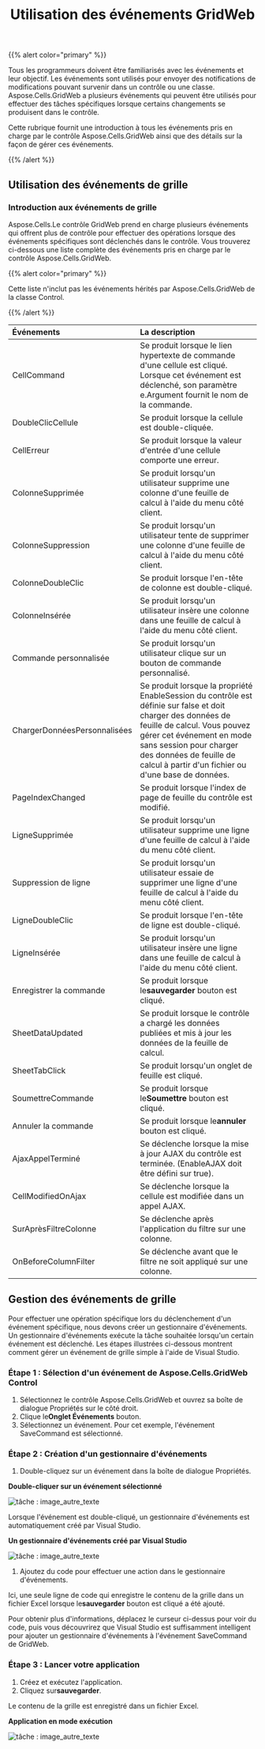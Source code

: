 ﻿---
title: Utilisation des événements GridWeb
type: docs
weight: 70
url: /fr/net/working-with-gridweb-events/
---
{{% alert color="primary" %}} 

Tous les programmeurs doivent être familiarisés avec les événements et leur objectif. Les événements sont utilisés pour envoyer des notifications de modifications pouvant survenir dans un contrôle ou une classe. Aspose.Cells.GridWeb a plusieurs événements qui peuvent être utilisés pour effectuer des tâches spécifiques lorsque certains changements se produisent dans le contrôle.

Cette rubrique fournit une introduction à tous les événements pris en charge par le contrôle Aspose.Cells.GridWeb ainsi que des détails sur la façon de gérer ces événements.

{{% /alert %}} 
## **Utilisation des événements de grille**
### **Introduction aux événements de grille**
Aspose.Cells.Le contrôle GridWeb prend en charge plusieurs événements qui offrent plus de contrôle pour effectuer des opérations lorsque des événements spécifiques sont déclenchés dans le contrôle. Vous trouverez ci-dessous une liste complète des événements pris en charge par le contrôle Aspose.Cells.GridWeb.

{{% alert color="primary" %}} 

Cette liste n'inclut pas les événements hérités par Aspose.Cells.GridWeb de la classe Control.

{{% /alert %}} 

|**Événements** |**La description** |
|:- |:- |
| CellCommand| Se produit lorsque le lien hypertexte de commande d'une cellule est cliqué. Lorsque cet événement est déclenché, son paramètre e.Argument fournit le nom de la commande.|
| DoubleClicCellule| Se produit lorsque la cellule est double-cliquée.|
| CellErreur| Se produit lorsque la valeur d'entrée d'une cellule comporte une erreur.|
| ColonneSupprimée|Se produit lorsqu'un utilisateur supprime une colonne d'une feuille de calcul à l'aide du menu côté client.|
| ColonneSuppression| Se produit lorsqu'un utilisateur tente de supprimer une colonne d'une feuille de calcul à l'aide du menu côté client.|
| ColonneDoubleClic| Se produit lorsque l'en-tête de colonne est double-cliqué.|
| ColonneInsérée| Se produit lorsqu'un utilisateur insère une colonne dans une feuille de calcul à l'aide du menu côté client.|
| Commande personnalisée| Se produit lorsqu'un utilisateur clique sur un bouton de commande personnalisé.|
| ChargerDonnéesPersonnalisées| Se produit lorsque la propriété EnableSession du contrôle est définie sur false et doit charger des données de feuille de calcul. Vous pouvez gérer cet événement en mode sans session pour charger des données de feuille de calcul à partir d'un fichier ou d'une base de données.|
| PageIndexChanged| Se produit lorsque l'index de page de feuille du contrôle est modifié.|
| LigneSupprimée| Se produit lorsqu'un utilisateur supprime une ligne d'une feuille de calcul à l'aide du menu côté client.|
| Suppression de ligne| Se produit lorsqu'un utilisateur essaie de supprimer une ligne d'une feuille de calcul à l'aide du menu côté client.|
| LigneDoubleClic|Se produit lorsque l'en-tête de ligne est double-cliqué.|
| LigneInsérée| Se produit lorsqu'un utilisateur insère une ligne dans une feuille de calcul à l'aide du menu côté client.|
| Enregistrer la commande| Se produit lorsque le**sauvegarder** bouton est cliqué.|
| SheetDataUpdated| Se produit lorsque le contrôle a chargé les données publiées et mis à jour les données de la feuille de calcul.|
| SheetTabClick| Se produit lorsqu'un onglet de feuille est cliqué.|
| SoumettreCommande| Se produit lorsque le**Soumettre** bouton est cliqué.|
| Annuler la commande| Se produit lorsque le**annuler** bouton est cliqué.|
| AjaxAppelTerminé| Se déclenche lorsque la mise à jour AJAX du contrôle est terminée. (EnableAJAX doit être défini sur true).|
| CellModifiedOnAjax| Se déclenche lorsque la cellule est modifiée dans un appel AJAX.|
| SurAprèsFiltreColonne| Se déclenche après l'application du filtre sur une colonne.|
| OnBeforeColumnFilter| Se déclenche avant que le filtre ne soit appliqué sur une colonne.|
## **Gestion des événements de grille**
Pour effectuer une opération spécifique lors du déclenchement d'un événement spécifique, nous devons créer un gestionnaire d'événements. Un gestionnaire d'événements exécute la tâche souhaitée lorsqu'un certain événement est déclenché. Les étapes illustrées ci-dessous montrent comment gérer un événement de grille simple à l'aide de Visual Studio.
### **Étape 1 : Sélection d'un événement de Aspose.Cells.GridWeb Control**
1. Sélectionnez le contrôle Aspose.Cells.GridWeb et ouvrez sa boîte de dialogue Propriétés sur le côté droit.
1.  Clique le**Onglet Événements** bouton.
1. Sélectionnez un événement.
 Pour cet exemple, l'événement SaveCommand est sélectionné.
### **Étape 2 : Création d'un gestionnaire d'événements**
1.  Double-cliquez sur un événement dans la boîte de dialogue Propriétés.

   **Double-cliquer sur un événement sélectionné** 

![tâche : image_autre_texte](working-with-gridweb-events_1.png)




 Lorsque l'événement est double-cliqué, un gestionnaire d'événements est automatiquement créé par Visual Studio.

**Un gestionnaire d'événements créé par Visual Studio** 

![tâche : image_autre_texte](working-with-gridweb-events_2.png)




1. Ajoutez du code pour effectuer une action dans le gestionnaire d'événements.

 Ici, une seule ligne de code qui enregistre le contenu de la grille dans un fichier Excel lorsque le**sauvegarder** bouton est cliqué a été ajouté.

Pour obtenir plus d'informations, déplacez le curseur ci-dessus pour voir du code, puis vous découvrirez que Visual Studio est suffisamment intelligent pour ajouter un gestionnaire d'événements à l'événement SaveCommand de GridWeb.
### **Étape 3 : Lancer votre application**
1. Créez et exécutez l'application.
1.  Cliquez sur**sauvegarder**.

 Le contenu de la grille est enregistré dans un fichier Excel.

**Application en mode exécution** 

![tâche : image_autre_texte](working-with-gridweb-events_3.png)

